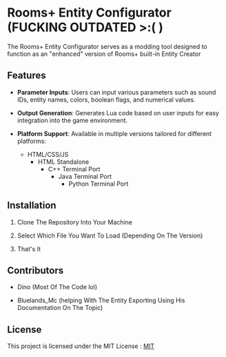 
# Rooms+ Entity Configurator (FUCKING OUTDATED >:( )

The Rooms+ Entity Configurator serves as a modding tool designed to function as an "enhanced" version of Rooms+ built-in Entity Creator


## Features

- **Parameter Inputs**: Users can input various parameters such as sound IDs, entity names, colors, boolean flags, and numerical values.
- **Output Generation**: Generates Lua code based on user inputs for easy integration into the game environment.
- **Platform Support**: Available in multiple versions tailored for different platforms:

  - HTML/CSS/JS
    - HTML Standalone
      - C++ Terminal Port
        - Java Terminal Port
          - Python Terminal Port

 


## Installation

1. Clone The Repository Into Your Machine



2. Select Which File You Want To Load
(Depending On The Version)

3. That's It





## Contributors

- Dino (Most Of The Code lol)

- Bluelands_Mc (helping With The Entity Exporting Using His Documentation On The Topic)








## License

This project is licensed under the MIT License :
[MIT](https://choosealicense.com/licenses/mit/)

